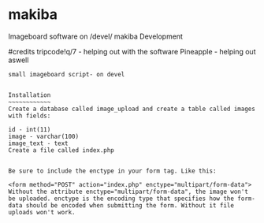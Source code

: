 # makiba
Imageboard software on /devel/
makiba Development

#credits
tripcode!q/7 - helping out with the software
Pineapple - helping out aswell

~~~~~~~~~~~~~~~~~~~
small imageboard script- on devel


Installation
~~~~~~~~~~~~
Create a database called image_upload and create a table called images with fields:

id - int(11)
image - varchar(100)
image_text - text
Create a file called index.php


Be sure to include the enctype in your form tag. Like this:

<form method="POST" action="index.php" enctype="multipart/form-data">
Without the attribute enctype="multipart/form-data", the image won't be uploaded. enctype is the encoding type that specifies how the form-data should be encoded when submitting the form. Without it file uploads won't work.

 
